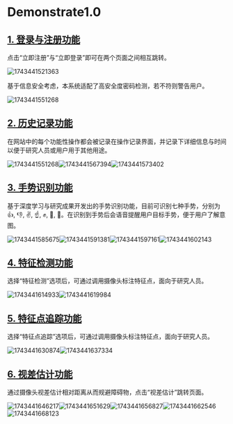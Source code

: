 # Demonstrate1.0


## [1.  登录与注册功能]()

点击“立即注册”与“立即登录”即可在两个页面之间相互跳转。

![1743441521363](image/demonstrate/1743441521363.png "登录页面")

基于信息安全考虑，本系统适配了高安全度密码检测，若不符则警告用户。

![1743441551268](image/demonstrate/1743441551268.png)

## [2.  历史记录功能]()

在网站中的每个功能性操作都会被记录在操作记录界面，并记录下详细信息与时间以便于研究人员或用户用于其他用途。

![1743441551268](image/demonstrate/1743441551268.png)![1743441567394](image/demonstrate/1743441567394.png)![1743441573402](image/demonstrate/1743441573402.png)

## [3.  手势识别功能]()

基于深度学习与研究成果开发出的手势识别功能，目前可识别七种手势，分别为👍, 👎, ✌️, ☝️, ✊, 👋, 🤟。在识别到手势后会语音提醒用户目标手势，便于用户了解意图。

![1743441585675](image/demonstrate/1743441585675.png)![1743441591381](image/demonstrate/1743441591381.png)![1743441597161](image/demonstrate/1743441597161.png)![1743441602143](image/demonstrate/1743441602143.png)

## [4.  特征检测功能]()

选择“特征检测”选项后，可通过调用摄像头标注特征点，面向于研究人员。

![1743441614933](image/demonstrate/1743441614933.png)![1743441619984](image/demonstrate/1743441619984.png)

## [5.  特征点追踪功能]()

选择“特征点追踪”选项后，可通过调用摄像头标注特征点，面向于研究人员。

![1743441630874](image/demonstrate/1743441630874.png)![1743441637334](image/demonstrate/1743441637334.png)

## [6.  视差估计功能]()

通过摄像头视差估计相对距离从而规避障碍物，点击“视差估计”跳转页面。

![1743441646217](image/demonstrate/1743441646217.png)![1743441651629](image/demonstrate/1743441651629.png)![1743441656827](image/demonstrate/1743441656827.png)![1743441662546](image/demonstrate/1743441662546.png)![1743441668123](image/demonstrate/1743441668123.png)
